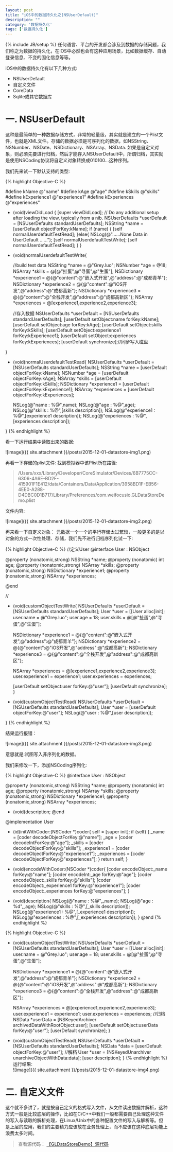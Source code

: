 ```yaml
---
layout: post
title: "iOS中的数据持久化之[NSUserDefault]"
description: ""
category: '数据持久化'
tags: ['数据持久化']
---
```

{% include JB/setup %}
任何语言、平台的开发都会涉及到数据的存储问题，我们称之为数据的持久化，在iOS中必然也会有这种应用场景，比如数据缓存、自动登录信息、不变的固化信息等等。

iOS中的数据持久化有以下几种方式: 

* NSUserDefault
* 自定义文件
* CoreData
* Sqlite或其它数据库

<!--more-->

# 一. NSUserDefault
这种是最简单的一种数据存储方式，非常的轻量级，其实就是建立的一个Plist文件，也就是XML文件。存储的数据必须是可序列化的数据，如NSString、NSNumber、NSDate、NSDictionary、NSArray、NSData.
如果是自定义对象，则必须先要进行归档，然后才能存入NSUserDefault中，所谓归档，其实就是使用NSCoding协议将自定义对象转换成010100...这种序列。

我们先来试一下默认支持的类型:

{% highlight Objective-C %}

#define kName @"name"
#define kAge  @"age"
#define kSkills @"skills"
#define kExperience1 @"experience1"
#define kExperiences @"experiences"


- (void)viewDidLoad {
    [super viewDidLoad];
    // Do any additional setup after loading the view, typically from a nib.
    NSUserDefaults *userDefault = [NSUserDefaults standardUserDefaults];
    NSString *name = [userDefault objectForKey:kName];
    if (name) {
        [self normalUserdefaultTestRead];
    }else{
        NSLog(@"......None Data in UserDefault ......");
        [self normalUserdefaultTestWrite];
        [self normalUserdefaultTestRead];
    }
}


- (void)normalUserdefaultTestWrite{
    
    //build test data
    NSString *name = @"Grey.luo";
    NSNumber *age = @18;
    NSArray *skills = @[@"扯蛋",@"寻蛋",@"生蛋"];
    NSDictionary *experience1 = @{@"content":@"嵌入式开发",@"address":@"成都青羊"};
    NSDictionary *experience2 = @{@"content":@"iOS开发",@"address":@"成都高新"};
    NSDictionary *experience3 = @{@"content":@"全栈开发",@"address":@"成都高新区"};
    NSArray *experiences = @[experience1,experience2,experience3];
    
    //存入数据
    NSUserDefaults *userDefault = [NSUserDefaults standardUserDefaults];
    [userDefault setObject:name forKey:kName];
    [userDefault setObject:age forKey:kAge];
    [userDefault setObject:skills forKey:kSkills];
    [userDefault setObject:experience1 forKey:kExperience1];
    [userDefault setObject:experiences forKey:kExperiences];
    [userDefault synchronize];//同步写入磁盘
    
}

- (void)normalUserdefaultTestRead{
    NSUserDefaults *userDefault = [NSUserDefaults standardUserDefaults];
    NSString *name = [userDefault objectForKey:kName];
    NSNumber *age = [userDefault objectForKey:kAge];
    NSArray *skills = [userDefault objectForKey:kSkills];
    NSDictionary *experience1 = [userDefault objectForKey:kExperience1];
    NSArray *experiences  = [userDefault objectForKey:kExperiences];
    
    NSLog(@"name : %@",name);
    NSLog(@"age : %@",age);
    NSLog(@"skills : %@",[skills description]);
    NSLog(@"experience1 : %@",[experience1 description]);
    NSLog(@"experiences : %@",[experiences description]);
    
}
{% endhighlight %}  

看一下运行结果中读取出来的数据:

![image]({{ site.attachment }}/posts/2015-12-01-datastore-img1.png)   

再看一下存储的plist文件:
找到模拟器中该Plist所在路径:

> /Users/xxx/Library/Developer/CoreSimulator/Devices/6B7775CC-6306-4A6E-BD2F-415901F1E412/data/Containers/Data/Application/3958BD1F-EB56-4EE0-A288-D4DBC0D1B717/Library/Preferences/com.weifocusio.GLDataStoreDemo.plist

文件内容:

![image]({{ site.attachment }}/posts/2015-12-01-datastore-img2.png)   


再来看一下自定义对象：
元数据一个一个的平行存储太过繁琐，一般更多的是以对象的方式一次性处理、存储，我们先不进行归档序列化试一下:

{% highlight Objective-C %}
//定义User
@interface User : NSObject

@property (nonatomic,strong) NSString *name;
@property (nonatomic)  int age;
@property (nonatomic,strong) NSArray *skills;
@property (nonatomic,strong) NSDictionary *experience1;
@property (nonatomic,strong) NSArray *experiences;

@end

//
- (void)customObjectTestWrite{
    NSUserDefaults *userDefault = [NSUserDefaults standardUserDefaults];
    User *user = [[User alloc]init];
    user.name = @"Grey.luo";
    user.age = 18;
    user.skills = @[@"扯蛋",@"寻蛋",@"生蛋"];
    
    NSDictionary *experience1 = @{@"content":@"嵌入式开发",@"address":@"成都青羊"};
    NSDictionary *experience2 = @{@"content":@"iOS开发",@"address":@"成都高新"};
    NSDictionary *experience3 = @{@"content":@"全栈开发",@"address":@"成都高新区"};

    NSArray *experiences = @[experience1,experience2,experience3];
    user.experience1 = experience1;
    user.experiences = experiences;
    
    
    [userDefault setObject:user forKey:@"user"];
    [userDefault synchronize];
}


- (void)customObjectTestRead{
    NSUserDefaults *userDefault = [NSUserDefaults standardUserDefaults];
    User *user = [userDefault objectForKey:@"user"];
    NSLog(@"user : %@",[user description]);
    
}
{% endhighlight %}  

结果运行报错：

![image]({{ site.attachment }}/posts/2015-12-01-datastore-img3.png)   

意思就是:试图写入非序列化的数据。

我们来修改一下，添加NSCoding序列化:

{% highlight Objective-C %}
@interface User : NSObject<NSCoding>

@property (nonatomic,strong) NSString *name;
@property (nonatomic)  int age;
@property (nonatomic,strong) NSArray *skills;
@property (nonatomic,strong) NSDictionary *experience1;
@property (nonatomic,strong) NSArray *experiences;

- (void)description;
@end

@implementation User
- (id)initWithCoder:(NSCoder *)coder{
    self = [super init];
    if (self) {
        _name = [coder decodeObjectForKey:@"name"];
        _age = [coder decodeIntForKey:@"age"];
        _skills = [coder decodeObjectForKey:@"skills"];
        _experience1 = [coder decodeObjectForKey:@"experience1"];
        _experiences = [coder decodeObjectForKey:@"experiences"];
    }
    return self;
}

- (void)encodeWithCoder:(NSCoder *)coder{
    [coder encodeObject:_name forKey:@"name"];
    [coder encodeInt:_age forKey:@"age"];
    [coder encodeObject:_skills forKey:@"skills"];
    [coder encodeObject:_experience1 forKey:@"experience1"];
    [coder encodeObject:_experiences forKey:@"experiences"];
}

- (void)description{
    NSLog(@"name : %@",_name);
    NSLog(@"age : %d",_age);
    NSLog(@"skills : %@",[_skills description]);
    NSLog(@"experience1 : %@",[_experience1 description]);
    NSLog(@"experiences : %@",[_experiences description]);
}
@end
{% endhighlight %}  



{% highlight Objective-C %}
- (void)customObjectTestWrite{
    NSUserDefaults *userDefault = [NSUserDefaults standardUserDefaults];
    User *user = [[User alloc]init];
    user.name = @"Grey.luo";
    user.age = 18;
    user.skills = @[@"扯蛋",@"寻蛋",@"生蛋"];
    
    NSDictionary *experience1 = @{@"content":@"嵌入式开发",@"address":@"成都青羊"};
    NSDictionary *experience2 = @{@"content":@"iOS开发",@"address":@"成都高新"};
    NSDictionary *experience3 = @{@"content":@"全栈开发",@"address":@"成都高新区"};

    NSArray *experiences = @[experience1,experience2,experience3];
    user.experience1 = experience1;
    user.experiences = experiences;
    //归档
    NSData *userData = [NSKeyedArchiver archivedDataWithRootObject:user];
    [userDefault setObject:userData forKey:@"user"];
    [userDefault synchronize];
}


- (void)customObjectTestRead{
    NSUserDefaults *userDefault = [NSUserDefaults standardUserDefaults];
    NSData *data = [userDefault objectForKey:@"user"];
    //解档
    User *user = [NSKeyedUnarchiver unarchiveObjectWithData:data];
    [user description];
}
{% endhighlight %}  
运行结果:  
![image]({{ site.attachment }}/posts/2015-12-01-datastore-img4.png)   

# 二. 自定义文件
这个就不多讲了，就是按自己定义的格式写入文件，从文件读出数据并解析，这种方式一般是比较底层的操作，比如在C/C++中我们一般都需要自己处理这种文件的写入与读取的解析处理，在Linux/Unix中的各种配置文件的写入与解析等。但是上层的应用，我们的主要精力应该放在业务处理上，而不应该在这种底层功能上浪费太多时间。
  

  
  
>   查看源代码：  [【GLDataStoreDemo】源代码](https://github.com/GrayLuo/GLDataStoreDemo)
